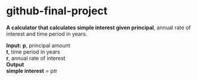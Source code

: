# github-final-project
**A calculator that calculates simple interest given principal**, annual rate of interest and time period in years.  
  
**Input:**
   **p**, principal amount  
   **t**, time period in years  
   **r**, annual rate of interest  
**Output**  
   **simple interest** = p*t*r
